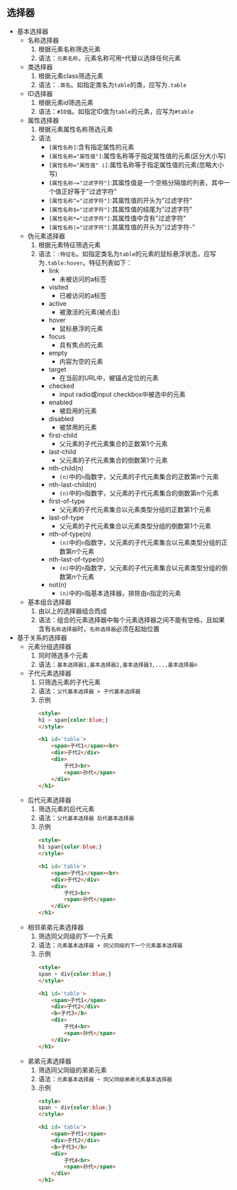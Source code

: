 ## 选择器
* 基本选择器
    * 名称选择器
        1. 根据元素名称筛选元素
        1. 语法：`元素名称`，元素名称可用`*`代替以选择任何元素
    * 类选择器
        1. 根据元素class筛选元素
        1. 语法：`.类名`。如指定类名为`table`的类，应写为`.table`
    * ID选择器
        1. 根据元素id筛选元素
        1. 语法：`#ID值`。如指定ID值为`table`的元素，应写为`#table`
    * 属性选择器
        1. 根据元素属性名称筛选元素
        1. 语法 
            * `[属性名称]`:含有指定属性的元素
            * `[属性名称="属性值"]`:属性名称等于指定属性值的元素(区分大小写)
            * `[属性名称="属性值" i]`:属性名称等于指定属性值的元素(忽略大小写)
            * `[属性名称~="过滤字符"]`:其属性值是一个空格分隔值的列表，其中一个值正好等于"过滤字符"
            * `[属性名称^="过滤字符"]`:其属性值的开头为"过滤字符"
            * `[属性名称$="过滤字符"]`:其属性值的结尾为"过滤字符"
            * `[属性名称*="过滤字符"]`:其属性值中含有"过滤字符"
            * `[属性名称|="过滤字符"]`:其属性值的开头为"过滤字符-"
    * 伪元素选择器
        1. 根据元素特征筛选元素
        1. 语法：`:特征名`。如指定类名为`table`的元素的鼠标悬浮状态，应写为`.table:hover`。特征列表如下：
            * link
                * 未被访问的a标签
            * visited
                * 已被访问的a标签
            * active
                * 被激活的元素(被点击)
            * hover
                * 鼠标悬浮的元素
            * focus
                * 具有焦点的元素
            * empty
                * 内容为空的元素
            * target
                * 在当前的URL中，被锚点定位的元素
            * checked
                * input radio或input checkbox中被选中的元素
            * enabled
                * 被启用的元素
            * disabled
                * 被禁用的元素
            * first-child
                * 父元素的子代元素集合的正数第1个元素
            * last-child
                * 父元素的子代元素集合的倒数第1个元素
            * nth-child(n)
                * `(n)`中的`n`指数字，父元素的子代元素集合的正数第n个元素
            * nth-last-child(n)
                * `(n)`中的`n`指数字，父元素的子代元素集合的倒数第n个元素
            * first-of-type
                * 父元素的子代元素集合以元素类型分组的正数第1个元素
            * last-of-type
                * 父元素的子代元素集合以元素类型分组的倒数第1个元素
            * nth-of-type(n)
                * `(n)`中的`n`指数字，父元素的子代元素集合以元素类型分组的正数第n个元素
            * nth-last-of-type(n)
                * `(n)`中的`n`指数字，父元素的子代元素集合以元素类型分组的倒数第n个元素
            * not(n)
                * `(n)`中的`n`指基本选择器，排除由`n`指定的元素
    * 基本组合选择器
        1. 由以上的选择器组合而成
        1. 语法：组合的元素选择器中每个元素选择器之间不能有空格，且如果含有`名称选择器`时，`名称选择器`必须在起始位置
* 基于关系的选择器
    * 元素分组选择器
        1. 同时筛选多个元素
        1. 语法：`基本选择器1,基本选择器2,基本选择器3,...,基本选择器n`
    * 子代元素选择器
        1. 只筛选元素的子代元素
        1. 语法：`父代基本选择器 > 子代基本选择器`
        1. 示例
            ```html
            <style>
            h1 > span{color:blue;}
            </style>

            <h1 id='table'>
                <span>子代1</span><br>
                <div>子代2</div>
                <div>
                    子代3<br>
                    <span>孙代</span>
                </div>
            </h1>
            ```
    * 后代元素选择器
        1. 筛选元素的后代元素
        1. 语法：`父代基本选择器 后代基本选择器`
        1. 示例
            ```html
            <style>
            h1 span{color:blue;}
            </style>

            <h1 id='table'>
                <span>子代1</span><br>
                <div>子代2</div>
                <div>
                    子代3<br>
                    <span>孙代</span>
                </div>
            </h1>
            ```
    * 相邻弟弟元素选择器
        1. 筛选同父同级的下一个元素
        1. 语法：`元素基本选择器 + 同父同级的下一个元素基本选择器`
        1. 示例
            ```html
            <style>
            span + div{color:blue;}
            </style>

            <h1 id='table'>
                <span>子代1</span>
                <div>子代2</div>
                <b>子代3</b>
                <div>
                    子代4<br>
                    <span>孙代</span>
                </div>
            </h1>
            ```
    * 弟弟元素选择器
        1. 筛选同父同级的弟弟元素
        1. 语法：`元素基本选择器 ~ 同父同级弟弟元素基本选择器`
        1. 示例
            ```html
            <style>
            span ~ div{color:blue;}
            </style>

            <h1 id='table'>
                <span>子代1</span>
                <div>子代2</div>
                <b>子代3</b>
                <div>
                    子代4<br>
                    <span>孙代</span>
                </div>
            </h1>
            ```
    
    
